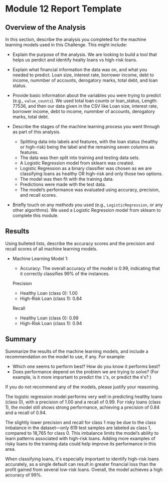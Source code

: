 # Module 12 Report Template

## Overview of the Analysis

In this section, describe the analysis you completed for the machine learning models used in this Challenge. This might include:

* Explain the purpose of the analysis.
    We are looking to build a tool that helps us perdict and identify healty loans vs high-risk loans.

* Explain what financial information the data was on, and what you needed to predict.
    Loan size, interest rate, borrower income, debt to income, nummber of accounts, derogatory marks, total debt, and loan status.

* Provide basic information about the variables you were trying to predict (e.g., `value_counts`).
    We used total loan counts or loan_status, Length: 77536, and then our data given in the CSV like Loan size, interest rate, borrower income, debt to income, nummber of accounts, derogatory marks, total debt.

* Describe the stages of the machine learning process you went through as part of this analysis.
    * Splitting data into labels and features, with the loan status (healthy or high-risk) being the label and the remaining seven columns as features.
    * The data was then split into training and testing data sets.
    * A Logistic Regression model from sklearn was created.
    * Logistic Regression as a binary classifier was chosen as we are classifying loans as healthy OR high-risk and only those two options.
    * The model was then fit with the training data.
    * Predictions were made with the test data.
    * The model’s performance was evaluated using accuracy, precision, and recall scores.

* Briefly touch on any methods you used (e.g., `LogisticRegression`, or any other algorithms).
    We used a Logistic Regression model from sklearn to complete this module. 

## Results

Using bulleted lists, describe the accuracy scores and the precision and recall scores of all machine learning models.
* Machine Learning Model 1:
    * Accuracy: The overall accuracy of the model is 0.99, indicating that it correctly classifies 99% of the instances.

    Precision

    * Healthy Loan (class 0): 1.00
    * High-Risk Loan (class 1): 0.84

    Recall

    * Healthy Loan (class 0): 0.99
    * High-Risk Loan (class 1): 0.94

## Summary

Summarize the results of the machine learning models, and include a recommendation on the model to use, if any. For example:

* Which one seems to perform best? How do you know it performs best?
* Does performance depend on the problem we are trying to solve? (For example, is it more important to predict the `1`'s, or predict the `0`'s? )

If you do not recommend any of the models, please justify your reasoning.



The logistic regression model performs very well in predicting healthy loans (class 0), with a precision of 1.00 and a recall of 0.99. For risky loans (class 1), the model still shows strong performance, achieving a precision of 0.84 and a recall of 0.94.

The slightly lower precision and recall for class 1 may be due to the class imbalance in the dataset—only 619 test samples are labeled as class 1, compared to 18,765 for class 0. This imbalance limits the model’s ability to learn patterns associated with high-risk loans. Adding more examples of risky loans to the training data could help improve its performance in this area.

When classifying loans, it's especially important to identify high-risk loans accurately, as a single default can result in greater financial loss than the profit gained from several low-risk loans. Overall, the model achieves a high accuracy of 99%.
